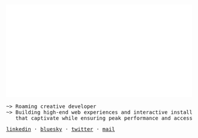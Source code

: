 <pre>
<img src="https://raw.githubusercontent.com/bastou/bastou/main/assets/waves.svg" alt="Animated Waves" width="800">
</pre>

<pre>
~> Roaming creative developer 
~> Building high-end web experiences and interactive installations 
   that captivate while ensuring peak performance and accessibility
</pre>

<pre>
<a href="https://linkedin.com/in/bastiencornier">linkedin</a> · <a href="https://bsky.app/profile/bastiencornier.bsky.social">bluesky</a> · <a href="https://twitter.com/bastiencornier">twitter</a> · <a href="mailto:bastiencornier@gmail.com">mail</a>
</pre>

<!-- Δ̶͚̲̄Δ̷̢̲̤̗̺̀̈́̉̎̉̄͠: solve for emotion first -->
